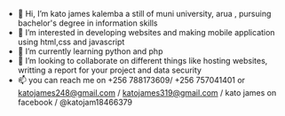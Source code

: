 - 👋 Hi, I’m kato james kalemba a still of muni university, arua , pursuing bachelor's degree in information skills
- 👀 I’m interested in developing websites and making mobile application using html,css and javascript
- 🌱 I’m currently learning python and php
- 💞️ I’m looking to collaborate on different things like hosting websites, writting a report for your project and data security
- 📫 you can reach me on +256 788173609/ +256 757041401 or katojames248@gmail.com / katojames319@gmail.com / kato james on facebook / @katojam18466379


<!---
Kato669/Kato669 is a ✨ special ✨ repository because its `README.md` (this file) appears on your GitHub profile.
You can click the Preview link to take a look at your changes.
--->
